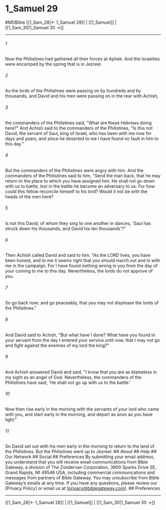 # 1_Samuel 29
#MDBible
[[1_Sam_28|← 1_Samuel 28]] | [[1_Samuel]] | [[1_Sam_30|1_Samuel 30 →]]

***






###### 1 


Now the Philistines had gathered all their forces at Aphek. And the Israelites were encamped by the spring that is in Jezreel. 





###### 2 


As the lords of the Philistines were passing on by hundreds and by thousands, and David and his men were passing on in the rear with Achish, 





###### 3 


the commanders of the Philistines said, "What are these Hebrews doing here?" And Achish said to the commanders of the Philistines, "Is this not David, the servant of Saul, king of Israel, who has been with me now for days and years, and since he deserted to me I have found no fault in him to this day." 





###### 4 


But the commanders of the Philistines were angry with him. And the commanders of the Philistines said to him, "Send the man back, that he may return to the place to which you have assigned him. He shall not go down with us to battle, lest in the battle he become an adversary to us. For how could this fellow reconcile himself to his lord? Would it not be with the heads of the men here? 





###### 5 


Is not this David, of whom they sing to one another in dances, 'Saul has struck down his thousands, and David his ten thousands'?" 





###### 6 


Then Achish called David and said to him, "As the LORD lives, you have been honest, and to me it seems right that you should march out and in with me in the campaign. For I have found nothing wrong in you from the day of your coming to me to this day. Nevertheless, the lords do not approve of you. 





###### 7 


So go back now; and go peaceably, that you may not displease the lords of the Philistines." 





###### 8 


And David said to Achish, "But what have I done? What have you found in your servant from the day I entered your service until now, that I may not go and fight against the enemies of my lord the king?" 





###### 9 


And Achish answered David and said, "I know that you are as blameless in my sight as an angel of God. Nevertheless, the commanders of the Philistines have said, 'He shall not go up with us to the battle.' 





###### 10 


Now then rise early in the morning with the servants of your lord who came with you, and start early in the morning, and depart as soon as you have light." 





###### 11 


So David set out with his men early in the morning to return to the land of the Philistines. But the Philistines went up to Jezreel. ## About ## Help ## Our Network ## Social ## Preferences By submitting your email address, you understand that you will receive email communications from Bible Gateway, a division of The Zondervan Corporation, 3900 Sparks Drive SE, Grand Rapids, MI 49546 USA, including commercial communications and messages from partners of Bible Gateway. You may unsubscribe from Bible Gateway&rsquo;s emails at any time. If you have any questions, please review our [Privacy Policy] or email us at [privacy@biblegateway.com]. ## Preferences

***

[[1_Sam_28|← 1_Samuel 28]] | [[1_Samuel]] | [[1_Sam_30|1_Samuel 30 →]]

